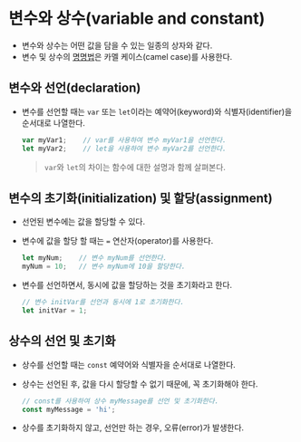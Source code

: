 # 변수와 상수(variable and constant)

- 변수와 상수는 어떤 값을 담을 수 있는 일종의 상자와 같다.
- 변수 및 상수의 [명명법](../../../../cs/convention/naming.md)은 카멜 케이스(camel case)를 사용한다.

## 변수와 선언(declaration)

- 변수를 선언할 때는 `var` 또는 `let`이라는 예약어(keyword)와 식별자(identifier)을 순서대로 나열한다.
  
  ```js
  var myVar1;    // var를 사용하여 변수 myVar1을 선언한다.
  let myVar2;    // let을 사용하여 변수 myVar2를 선언한다.
  ```

  > `var`와 `let`의 차이는 함수에 대한 설명과 함께 살펴본다.

## 변수의 초기화(initialization) 및 할당(assignment)

- 선언된 변수에는 값을 할당할 수 있다.
- 변수에 값을 할당 할 때는 `=` 연산자(operator)를 사용한다.

  ```js
  let myNum;    // 변수 myNum를 선언한다.
  myNum = 10;   // 변수 myNum에 10을 할당한다.
  ```

- 변수를 선언하면서, 동시에 값을 할당하는 것을 초기화라고 한다.

  ```js
  // 변수 initVar를 선언과 동시에 1로 초기화한다.
  let initVar = 1;
  ```

## 상수의 선언 및 초기화

- 상수를 선언할 때는 `const` 예약어와 식별자을 순서대로 나열한다.
- 상수는 선언된 후, 값을 다시 할당할 수 없기 때문에, 꼭 초기화해야 한다.

  ```js
  // const를 사용하여 상수 myMessage를 선언 및 초기화한다.
  const myMessage = 'hi';
  ```

- 상수를 초기화하지 않고, 선언만 하는 경우, 오류(error)가 발생한다.
